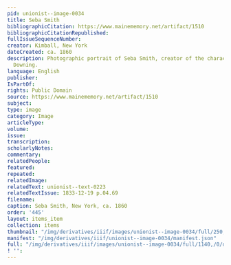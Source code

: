 ```yaml
---
pid: unionist--image-0034
title: Seba Smith
bibliographicCitation: https://www.mainememory.net/artifact/1510
bibliographicCitationRepublished: 
fullIssueSequenceNumber: 
creator: Kimball, New York
dateCreated: ca. 1860
description: Photographic portrait of Seba Smith, creator of the character Major Jack
  Downing.
language: English
publisher: 
IsPartOf: 
rights: Public Domain
source: https://www.mainememory.net/artifact/1510
subject: 
type: image
category: Image
articleType: 
volume: 
issue: 
transcription: 
scholarlyNotes: 
commentary: 
relatedPeople: 
featured: 
repeated: 
relatedImage: 
relatedText: unionist--text-0223
relatedTextIssue: 1833-12-19 p.04.69
filename: 
caption: Seba Smith, New York, ca. 1860
order: '445'
layout: items_item
collection: items
thumbnail: "/img/derivatives/iiif/images/unionist--image-0034/full/250,/0/default.jpg"
manifest: "/img/derivatives/iiif/unionist--image-0034/manifest.json"
full: "/img/derivatives/iiif/images/unionist--image-0034/full/1140,/0/default.jpg"
! '': 
---
```

